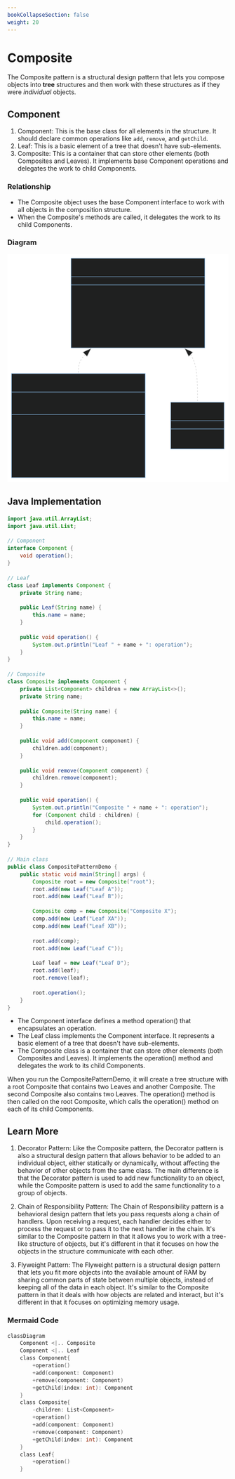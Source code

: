 ```yaml
---
bookCollapseSection: false
weight: 20
---
```


# Composite

The Composite pattern is a structural design pattern that lets you compose objects into **tree** structures and then work with these structures as if they were *individual* objects.

## Component

1. Component: This is the base class for all elements in the structure. It should declare common operations like `add`, `remove`, and `getChild`.
2. Leaf: This is a basic element of a tree that doesn't have sub-elements.
3. Composite: This is a container that can store other elements (both Composites and Leaves). It implements base Component operations and delegates the work to child Components.

### Relationship

- The Composite object uses the base Component interface to work with all objects in the composition structure.
- When the Composite's methods are called, it delegates the work to its child Components.

### Diagram

![Composite-Pattern](https://raw.githubusercontent.com/benjipeng/assets/main/rc/book/designpatterns/composite-pattern.svg)

## Java Implementation

```java
import java.util.ArrayList;
import java.util.List;

// Component
interface Component {
    void operation();
}

// Leaf
class Leaf implements Component {
    private String name;

    public Leaf(String name) {
        this.name = name;
    }

    public void operation() {
        System.out.println("Leaf " + name + ": operation");
    }
}

// Composite
class Composite implements Component {
    private List<Component> children = new ArrayList<>();
    private String name;

    public Composite(String name) {
        this.name = name;
    }

    public void add(Component component) {
        children.add(component);
    }

    public void remove(Component component) {
        children.remove(component);
    }

    public void operation() {
        System.out.println("Composite " + name + ": operation");
        for (Component child : children) {
            child.operation();
        }
    }
}

// Main class
public class CompositePatternDemo {
    public static void main(String[] args) {
        Composite root = new Composite("root");
        root.add(new Leaf("Leaf A"));
        root.add(new Leaf("Leaf B"));

        Composite comp = new Composite("Composite X");
        comp.add(new Leaf("Leaf XA"));
        comp.add(new Leaf("Leaf XB"));

        root.add(comp);
        root.add(new Leaf("Leaf C"));

        Leaf leaf = new Leaf("Leaf D");
        root.add(leaf);
        root.remove(leaf);

        root.operation();
    }
}
```

- The Component interface defines a method operation() that encapsulates an operation.
- The Leaf class implements the Component interface. It represents a basic element of a tree that doesn't have sub-elements.
- The Composite class is a container that can store other elements (both Composites and Leaves). It implements the operation() method and delegates the work to its child Components.

When you run the CompositePatternDemo, it will create a tree structure with a root Composite that contains two Leaves and another Composite. The second Composite also contains two Leaves. The operation() method is then called on the root Composite, which calls the operation() method on each of its child Components.

## Learn More

1. Decorator Pattern: Like the Composite pattern, the Decorator pattern is also a structural design pattern that allows behavior to be added to an individual object, either statically or dynamically, without affecting the behavior of other objects from the same class. The main difference is that the Decorator pattern is used to add new functionality to an object, while the Composite pattern is used to add the same functionality to a group of objects.

2. Chain of Responsibility Pattern: The Chain of Responsibility pattern is a behavioral design pattern that lets you pass requests along a chain of handlers. Upon receiving a request, each handler decides either to process the request or to pass it to the next handler in the chain. It's similar to the Composite pattern in that it allows you to work with a tree-like structure of objects, but it's different in that it focuses on how the objects in the structure communicate with each other.

3. Flyweight Pattern: The Flyweight pattern is a structural design pattern that lets you fit more objects into the available amount of RAM by sharing common parts of state between multiple objects, instead of keeping all of the data in each object. It's similar to the Composite pattern in that it deals with how objects are related and interact, but it's different in that it focuses on optimizing memory usage.

### Mermaid Code

```c
classDiagram
    Component <|.. Composite
    Component <|.. Leaf
    class Component{
        +operation()
        +add(component: Component)
        +remove(component: Component)
        +getChild(index: int): Component
    }
    class Composite{
        -children: List<Component>
        +operation()
        +add(component: Component)
        +remove(component: Component)
        +getChild(index: int): Component
    }
    class Leaf{
        +operation()
    }
```
